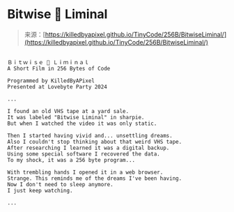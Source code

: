 <!--yml
category: 未分类
date: 2024-05-27 14:45:49
-->

# Bitwise 📼 Liminal

> 来源：[https://killedbyapixel.github.io/TinyCode/256B/BitwiseLiminal/](https://killedbyapixel.github.io/TinyCode/256B/BitwiseLiminal/)

<canvas id="c"></canvas>

```

Ｂｉｔｗｉｓｅ 📼 Ｌｉｍｉｎａｌ
A Short Film in 256 Bytes of Code

Programmed by KilledByAPixel
Presented at Lovebyte Party 2024

...

I found an old VHS tape at a yard sale.
It was labeled "Bitwise Liminal" in sharpie.
But when I watched the video it was only static.

Then I started having vivid and... unsettling dreams.
Also I couldn't stop thinking about that weird VHS tape.
After researching I learned it was a digital backup.
Using some special software I recovered the data.
To my shock, it was a 256 byte program...

With trembling hands I opened it in a web browser.
Strange. This reminds me of the dreams I've been having.
Now I don't need to sleep anymore.
I just keep watching.

...
```